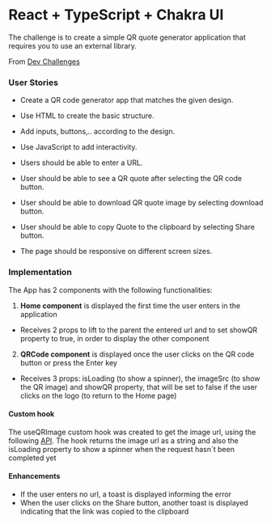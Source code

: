 # React + TypeScript + Chakra UI
The challenge is to create a simple QR quote generator application that requires you to use an external library.

From [Dev Challenges](https://devchallenges.io/)

### User Stories

 - Create a QR code generator app that matches the given design.

 - Use HTML to create the basic structure.

 - Add inputs, buttons,.. according to the design.

 - Use JavaScript to add interactivity.

 - Users should be able to enter a URL.

 - User should be able to see a QR quote after selecting the QR code button.

 - User should be able to download QR quote image by selecting download button.

 - User should be able to copy Quote to the clipboard by selecting Share button.

 - The page should be responsive on different screen sizes.

### Implementation

The App has 2 components with the following functionalities:
1. **Home component** is displayed the first time the user enters in the application
- Receives 2 props to lift to the parent the entered url and to set showQR property to true, in order to display the other component
2. **QRCode component** is displayed once the user clicks on the QR code button or press the Enter key
- Receives 3 props: isLoading (to show a spinner), the imageSrc (to show the QR image) and showQR property, that will be set to false if the user clicks on the logo (to return to the Home page)

#### Custom hook
The useQRImage custom hook was created to get the image url, using the following [API](https://api.qrserver.com/v1/create-qr-code/). 
The hook returns the image url as a string and also the isLoading property to show a spinner when the request hasn´t been completed yet

#### Enhancements
- If the user enters no url, a toast is displayed informing the error
- When the user clicks on the Share button, another toast is displayed indicating that the link was copied to the clipboard

